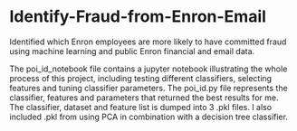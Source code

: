 # Identify-Fraud-from-Enron-Email
Identified which Enron employees are more likely to have committed fraud using machine learning and public Enron financial and email data.

The poi_id_notebook file contains a jupyter notebook illustrating the whole process of this project, including testing different 
classifiers, selecting features and tuning classifier parameters. The poi_id.py file represents the classifier, features and 
parameters that returned the best results for me. The classifier, dataset and feature list is dumped into 3 .pkl files. 
I also included .pkl from using PCA in combination with a decision tree classifier.

